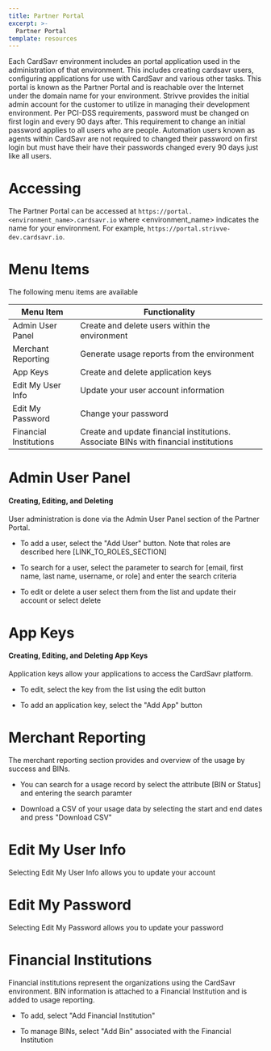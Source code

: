 ```yaml
---
title: Partner Portal
excerpt: >-
  Partner Portal
template: resources
---
```


Each CardSavr environment includes an portal application used in the administration of
that environment.  This includes creating cardsavr users, configuring applications for use 
with CardSavr and various other tasks. This portal is known as the Partner Portal 
and is reachable over the Internet under the domain name for your environment. Strivve 
provides the initial admin account for the customer to utilize in managing their 
development environment. Per PCI-DSS requirements, password must be changed on first login 
and every 90 days after.  This requirement to change an initial password applies to 
all users who are people.  Automation users known as agents within CardSavr are not 
required to changed their password on first login but must have their have their 
passwords changed every 90 days just like all users.

# Accessing

The Partner Portal can be accessed at `https://portal.<environment_name>.cardsavr.io` where 
<environment_name> indicates the name for your environment.  For example, 
`https://portal.strivve-dev.cardsavr.io`. 

# Menu Items
The following menu items are available

| Menu Item | Functionality
--------|-----------
Admin User Panel | Create and delete users within the environment
Merchant Reporting | Generate usage reports from the environment
App Keys | Create and delete application keys
Edit My User Info | Update your user account information
Edit My Password | Change your password
Financial Institutions | Create and update financial institutions.  Associate BINs with financial institutions

# Admin User Panel
#### Creating, Editing, and Deleting

User administration is done via the Admin User Panel section of the Partner Portal.

* To add a user, select the "Add User" button.  Note that roles are described here [LINK_TO_ROLES_SECTION]

* To search for a user, select the parameter to search for [email, first name, last name, 
username, or role] and enter the search criteria

* To edit or delete a user select them from the list and update their account or select delete

# App Keys
#### Creating, Editing, and Deleting App Keys
Application keys allow your applications to access the CardSavr platform.

* To edit, select the key from the list using the edit button

* To add an application key, select the "Add App" button

# Merchant Reporting
The merchant reporting section provides and overview of the usage by success and BINs.

* You can search for a usage record by select the attribute [BIN or Status] and entering
the search paramter

* Download a CSV of your usage data by selecting the start and end dates and press "Download CSV"

# Edit My User Info
Selecting Edit My User Info allows you to update your account

# Edit My Password
Selecting Edit My Password allows you to update your password

# Financial Institutions
Financial institutions represent the organizations using the CardSavr environment. BIN information
is attached to a Financial Institution and is added to usage reporting. 

* To add, select "Add Financial Institution"

* To manage BINs, select "Add Bin" associated with the Financial Institution

    